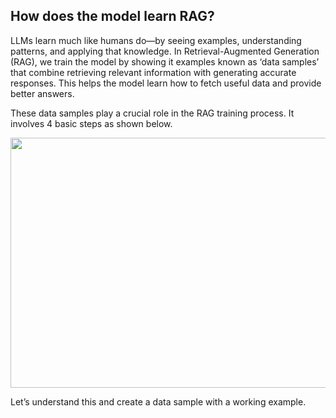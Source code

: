 ## How does the model learn RAG?

LLMs learn much like humans do—by seeing examples, understanding patterns, and applying that knowledge. In Retrieval-Augmented Generation (RAG), we train the model by showing it examples known as ‘data samples’ that combine retrieving relevant information with generating accurate responses. This helps the model learn how to fetch useful data and provide better answers.

These data samples play a crucial role in the RAG training process. It involves 4 basic steps as shown below.

<img height = "400" width = "1000" src = "${PRIVATE_IMAGE_INTRO_1}" />

Let’s understand this and create a data sample with a working example.
